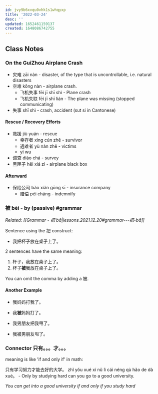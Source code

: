 ```yaml
---
id: jvy9b6xvqu0vhk1s1whqyxp
title: '2022-03-24'
desc: ''
updated: 1652461159137
created: 1648086742755
---
```


## Class Notes

### On the GuiZhou Airplane Crash

- 灾难 zāi nàn - disaster, of the type that is uncontrollable, i.e. natural disasters
- 空难 kōng nàn - airplane crash. 
    - 飞机失事 fēi jī shī shì - Plane crash
    - 飞机失联 fēi jī shī lián - The plane was missing (stopped communicating)
- 失事 shī shì - crash, accident (sut si in Cantonese)

#### Rescue / Recovery Efforts
- 救援 jiù yuán - rescue
    - 幸存者 xìng cún zhě - survivor
    - 遇难者 yù nàn zhě - victims
    - yi wu
- 调查 diào chá - survey
- 黑匣子 hēi xiá zi  - airplane black box

#### Afterward
- 保险公司 bǎo xiǎn gōng sī - insurance company 
    - 赔偿 péi cháng - indemnify

### 被 bèi - by (passive) #grammar

_Related: [[Grammar - 把 bǎ|lessons.2021.12.20#grammar---把-bǎ]]_

Sentence using the 把 construct:
- 我把杯子放在桌子上了。

2 sentences have the same meaning:
1. 杯子，我放在桌子上了。
1. 杯子**被**我放在桌子上了。

You can omit the comma by adding a 被.

#### Another Example

- 我妈妈打我了。
- 我**被**妈妈打了。

- 我男朋友把我甩了。
- 我被男朋友甩了。

### Connector 只有。。。才。。。

meaning is like 'if and only if' in math: 

只有学习努力才能去好的大学。 zhǐ yǒu xué xí nǔ lì cái néng qù hǎo de dà xué。 - Only by studying hard can you go to a good university.

_You can get into a good university if and only if you study hard_
